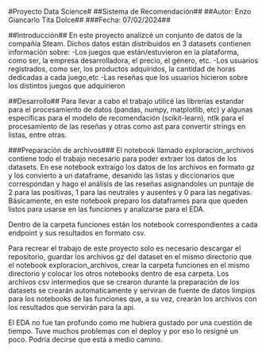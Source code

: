 #Proyecto Data Science#
##Sistema de Recomendación##
##Autor: Enzo Giancarlo Tita Dolce##
###Fecha: 07/02/2024##

##Introducción##
En este proyecto analizcé un conjunto de datos de la compañía Steam.
Dichos datos están distribuidos en 3 datasets contienen información sobre: 
-Los juegos que están/estuvieron en la plataforma, como ser, la empresa desarrolladora, el precio, el género, etc.
-Los usuarios registrados, como ser, los productos adquiridos, la cantidad de horas dedicadas a cada juego,etc
-Las reseñas que los usuarios hicieron sobre los distintos juegos que adquirieron

##Desarrollo##
Para llevar a cabo el trabajo utilicé las librerías estandar para el procesamiento de datos (pandas, numpy, matplotlib, etc)  y algunas específicas para el modelo de recomendación (scikit-learn), ntlk para el procesamiento de las reseñas y otras como ast para convertir strings en listas, entre otras.

###Preparación de archivos###
El notebook llamado exploracion_archivos contiene todo el trabajo necesario para poder extraer los datos de los datasets. En ese notebook extraigo los datos de los archivos en formato gz y los convierto a un dataframe, desanido las listas y diccionarios que correspondan y hago el análisis de las reseñas asignandoles un puntaje de 2 para las positivas, 1 para las neutrales y ausentes y 0 para las negativas.
Básicamente, en este notebook preparo los dataframes para que queden listos para usarse en las funciones y analizarse para el EDA.

Dentro de la carpeta funciones están los notebook correspondientes a cada endpoint y sus resultados en formato csv.

Para recrear el trabajo de este proyecto solo es necesario descargar el repositorio, guardar los archivos gz del dataset en el mismo directorio que el notebook exploracion_archivos, crear la carpeta funciones en el mismo directorio y colocar los otros notebooks dentro de esa carpeta. Los archivos csv intermedios que se crearon durante la preparación de los datasets se crearán automaticamente y serviran de fuente de datos limpios para los notebooks de las funciones que, a su vez, crearán los archivos con los resultados que servirán para la api.

El EDA no fue tan profundo como me hubiera gustado por una cuestión de tiempo. Tuve muchos problemas con el deploy y por eso lo resigné un poco. Podría decirse que está a medio camino.
